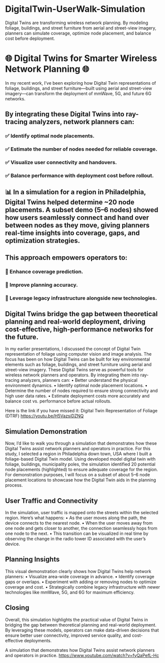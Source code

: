 # DigitalTwin-UserWalk-Simulation
Digital Twins are transforming wireless network planning. By modeling foliage, buildings, and street furniture from aerial and street-view imagery, planners can simulate coverage, optimize node placement, and balance cost before deployment.

# 🌐 Digital Twins for Smarter Wireless Network Planning 🌐
In my recent work, I’ve been exploring how Digital Twin representations of foliage, buildings, and street furniture—built using aerial and street-view imagery—can transform the deployment of mmWave, 5G, and future 6G networks.
## By integrating these Digital Twins into ray-tracing analyzers, network planners can:
### ✅ Identify optimal node placements.
### ✅ Estimate the number of nodes needed for reliable coverage.
### ✅ Visualize user connectivity and handovers.
### ✅ Balance performance with deployment cost before rollout.

## 📊 In a simulation for a region in Philadelphia, Digital Twins helped determine ~20 node placements. A subset demo (5–6 nodes) showed how users seamlessly connect and hand over between nodes as they move, giving planners real-time insights into coverage, gaps, and optimization strategies.
## This approach empowers operators to:
### 🔹 Enhance coverage prediction.
### 🔹 Improve planning accuracy.
### 🔹 Leverage legacy infrastructure alongside new technologies.

## Digital Twins bridge the gap between theoretical planning and real-world deployment, driving cost-effective, high-performance networks for the future.

In my earlier presentations, I discussed the concept of Digital Twin representation of foliage using computer vision and image analysis. The focus has been on how Digital Twins can be built for key environmental elements such as foliage, buildings, and street furniture using aerial and street-view imagery.
These Digital Twins serve as powerful tools for wireless network planners and operators. By integrating them into ray-tracing analyzers, planners can:
	• Better understand the physical environment dynamics.
	• Identify optimal node placement locations.
	• Determine the number of nodes required to ensure strong connectivity and high user data rates.
	• Estimate deployment costs more accurately and balance cost vs. performance before actual rollouts.

Here is the link if you have missed it:
Digital Twin Representation of Foliage (DTRF)
https://youtu.be/H5VazsiDZNQ


## Simulation Demonstration
Now, I’d like to walk you through a simulation that demonstrates how these Digital Twins assist network planners and operators in practice.
For this study, I selected a region in Philadelphia down town, USA where I built a foliage-based Digital Twin model. Using developed model digital twin with foliage, buildings, municipality poles, the simulation identified 20 potential node placements (highlighted) to ensure adequate coverage for the region.
For demonstration purposes, I will focus on a subset of about 5–6 node placement locations to showcase how the Digital Twin aids in the planning process.

## User Traffic and Connectivity
In the simulation, user traffic is mapped onto the streets within the selected region. Here’s what happens:
	• As the user moves along the path, the device connects to the nearest node.
	• When the user moves away from one node and gets closer to another, the connection seamlessly hops from one node to the next.
	• This transition can be visualized in real time by observing the change in the radio tower ID associated with the user’s device.

## Planning Insights
This visual demonstration clearly shows how Digital Twins help network planners:
	• Visualize area-wide coverage in advance.
	• Identify coverage gaps or overlaps.
	• Experiment with adding or removing nodes to optimize coverage and cost.
	• Strategically combine legacy infrastructure with newer technologies like mmWave, 5G, and 6G for maximum efficiency.

## Closing
Overall, this simulation highlights the practical value of Digital Twins in bridging the gap between theoretical planning and real-world deployment. By leveraging these models, operators can make data-driven decisions that ensure better user connectivity, improved service quality, and cost-effective deployments.

A simulation that demonstrates how Digital Twins assist network planners and operators in practice.
https://www.youtube.com/watch?v=fyQaPefL-Hc


